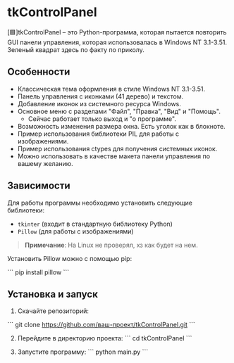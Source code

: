 # tkControlPanel

[🟩]tkControlPanel – это Python-программа, которая пытается повторить GUI панели управления, которая использовалась в Windows NT 3.1-3.51.  
Зеленый квадрат здесь по факту по приколу.

## Особенности

- Классическая тема оформления в стиле Windows NT 3.1-3.51.
- Панель управления с иконками (41 дерево) и текстом.
- Добавление иконок из системного ресурса Windows.
- Основное меню с разделами "Файл", "Правка", "Вид" и "Помощь". 
  - Сейчас работает только выход и "о программе".
- Возможность изменения размера окна. Есть уголок как в блокноте.
- Пример использования библиотеки PIL для работы с изображениями.
- Пример использования ctypes для получения системных иконок.
- Можно использовать в качестве макета панели управления по вашему желанию.

## Зависимости

Для работы программы необходимо установить следующие библиотеки:

- `tkinter` (входит в стандартную библиотеку Python)
- `Pillow` (для работы с изображениями)

> **Примечание**: На Linux не проверял, хз как будет на нем.

Установить Pillow можно с помощью pip:

\```
pip install pillow
\```

## Установка и запуск

1. Скачайте репозиторий:

\```
git clone https://github.com/ваш-проект/tkControlPanel.git
\```

2. Перейдите в директорию проекта:
\```
cd tkControlPanel
\```

3. Запустите программу:
\```
python main.py
\```

